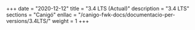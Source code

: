 +++
date        = "2020-12-12"
title       = "3.4 LTS (Actual)"
description = "3.4 LTS"
sections    = "Canigó"
enllac		= "/canigo-fwk-docs/documentacio-per-versions/3.4LTS/"
weight		= 1
+++
